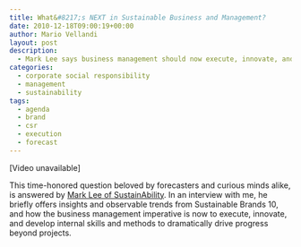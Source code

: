 ```yaml
---
title: What&#8217;s NEXT in Sustainable Business and Management?
date: 2010-12-18T09:00:19+00:00
author: Mario Vellandi
layout: post
description:
  - Mark Lee says business management should now execute, innovate, and develop internal skills and methods to dramatically drive progress beyond projects
categories:
  - corporate social responsibility
  - management
  - sustainability
tags:
  - agenda
  - brand
  - csr
  - execution
  - forecast
---
```

[Video unavailable]

This time-honored question beloved by forecasters and curious minds alike, is answered by [Mark Lee of SustainAbility](http://www.sustainability.com/). In an interview with me, he briefly offers insights and observable trends from Sustainable Brands 10, and how the business management imperative is now to execute, innovate, and develop internal skills and methods to dramatically drive progress beyond projects.
